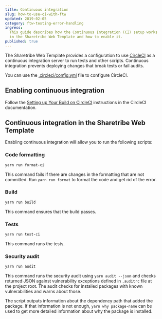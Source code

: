 ```yaml
---
title: Continuous integration
slug: how-to-use-ci-with-ftw
updated: 2019-02-05
category: ftw-testing-error-handling
ingress:
  This guide describes how the Continuous Integration (CI) setup works
  in the Sharetribe Web Template and how to enable it.
published: true
---
```


The Sharetribe Web Template provides a configuration to use
[CircleCI](https://circleci.com/) as a continuous integration server to
run tests and other scripts. Continuous integration prevents deploying
changes that break tests or fail audits.

You can use the
[.circleci/config.yml](https://github.com/sharetribe/flex-template-web/blob/master/.circleci/config.yml)
file to configure CircleCI.

## Enabling continuous integration

Follow the
[Setting up Your Build on CircleCI](https://circleci.com/docs/2.0/getting-started/#setting-up-circleci)
instructions in the CircleCI documentation.

## Continuous integration in the Sharetribe Web Template

Enabling continuous integration will allow you to run the following
scripts:

### Code formatting

```bash
yarn run format-ci
```

This command fails if there are changes in the formatting that are not
committed. Run `yarn run format` to format the code and get rid of the
error.

### Build

```bash
yarn run build
```

This command ensures that the build passes.

### Tests

```bash
yarn run test-ci
```

This command runs the tests.

### Security audit

```bash
yarn run audit
```

This command runs the security audit using `yarn audit --json` and
checks returned JSON against vulnerability exceptions defined in
`.auditrc` file at the project root. The audit checks for installed
packages with known vulnerabilities and warns about those.

The script outputs information about the dependency path that added the
package. If that information is not enough, `yarn why package-name` can
be used to get more detailed information about why the package is
installed.
